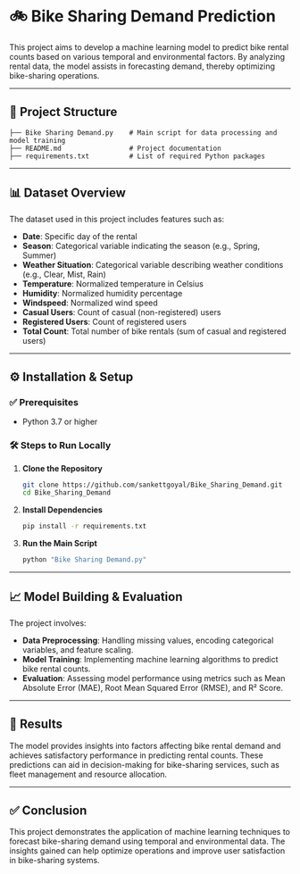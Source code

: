 # 🚲 Bike Sharing Demand Prediction

This project aims to develop a machine learning model to predict bike rental counts based on various temporal and environmental factors. By analyzing rental data, the model assists in forecasting demand, thereby optimizing bike-sharing operations.

---

## 📁 Project Structure

```
├── Bike Sharing Demand.py    # Main script for data processing and model training
├── README.md                 # Project documentation
├── requirements.txt          # List of required Python packages
```

---

## 📊 Dataset Overview

The dataset used in this project includes features such as:

- **Date**: Specific day of the rental
- **Season**: Categorical variable indicating the season (e.g., Spring, Summer)
- **Weather Situation**: Categorical variable describing weather conditions (e.g., Clear, Mist, Rain)
- **Temperature**: Normalized temperature in Celsius
- **Humidity**: Normalized humidity percentage
- **Windspeed**: Normalized wind speed
- **Casual Users**: Count of casual (non-registered) users
- **Registered Users**: Count of registered users
- **Total Count**: Total number of bike rentals (sum of casual and registered users)

---

## ⚙️ Installation & Setup

### ✅ Prerequisites

- Python 3.7 or higher

### 🛠️ Steps to Run Locally

1. **Clone the Repository**
   ```bash
   git clone https://github.com/sankettgoyal/Bike_Sharing_Demand.git
   cd Bike_Sharing_Demand
   ```

2. **Install Dependencies**
   ```bash
   pip install -r requirements.txt
   ```

3. **Run the Main Script**
   ```bash
   python "Bike Sharing Demand.py"
   ```

---

## 📈 Model Building & Evaluation

The project involves:

- **Data Preprocessing**: Handling missing values, encoding categorical variables, and feature scaling.
- **Model Training**: Implementing machine learning algorithms to predict bike rental counts.
- **Evaluation**: Assessing model performance using metrics such as Mean Absolute Error (MAE), Root Mean Squared Error (RMSE), and R² Score.

---

## 📌 Results

The model provides insights into factors affecting bike rental demand and achieves satisfactory performance in predicting rental counts. These predictions can aid in decision-making for bike-sharing services, such as fleet management and resource allocation.

---

## ✅ Conclusion

This project demonstrates the application of machine learning techniques to forecast bike-sharing demand using temporal and environmental data. The insights gained can help optimize operations and improve user satisfaction in bike-sharing systems.
